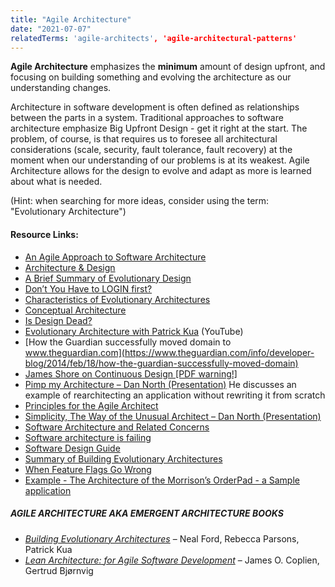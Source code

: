 ```yaml
---
title: "Agile Architecture"
date: "2021-07-07"
relatedTerms: 'agile-architects', 'agile-architectural-patterns'
---
```


**Agile Architecture** emphasizes the **minimum** amount of design upfront, and focusing on building something and evolving the architecture as our understanding changes.

Architecture in software development is often defined as relationships between the parts in a system. Traditional approaches to software architecture emphasize Big Upfront Design - get it right at the start. The problem, of course, is that requires us to foresee all architectural considerations (scale, security, fault tolerance, fault recovery) at the moment when our understanding of our problems is at its weakest. Agile Architecture allows for the design to evolve and adapt as more is learned about what is needed.

(Hint: when searching for more ideas, consider using the term: "Evolutionary Architecture")

#### Resource Links:

- [An Agile Approach to Software Architecture](https://www.agileconnection.com/article/agile-approach-software-architecture)
- [Architecture & Design](https://less.works/less/technical-excellence/architecture-design)
- [A Brief Summary of Evolutionary Design](https://codingitwrong.com/2024/01/29/brief-summary-of-evolutionary-design)
- [Don’t You Have to LOGIN first?](http://blog.gdinwiddie.com/2011/06/11/dont-you-have-to-login-first/)
- [Characteristics of Evolutionary Architectures](https://www.infoq.com/news/2016/03/evolutionary-architectures/)
- [Conceptual Architecture](https://ruthmalan.com/ByTopic/Architecture/ConceptualArchitecture.htm)
- [Is Design Dead?](https://martinfowler.com/articles/designDead.html)
- [Evolutionary Architecture with Patrick Kua](https://www.youtube.com/watch?v=ttL7MiF8VZw) (YouTube)
- [How the Guardian successfully moved domain to www.theguardian.com](https://www.theguardian.com/info/developer-blog/2014/feb/18/how-the-guardian-successfully-moved-domain)
- [James Shore on Continuous Design \[PDF warning!\]](https://www.martinfowler.com/ieeeSoftware/continuousDesign.pdf)
- [Pimp my Architecture – Dan North (Presentation)](https://www.infoq.com/presentations/north-pimp-my-architecture) He discusses an example of rearchitecting an application without rewriting it from scratch
- [Principles for the Agile Architect](https://www.agilearchitect.org/agile/principles.htm)
- [Simplicity, The Way of the Unusual Architect – Dan North (Presentation)](https://www.infoq.com/presentations/Simplicity-Architect)
- [Software Architecture and Related Concerns](https://bredemeyer.com/whatis.htm)
- [Software architecture is failing](https://www.alexhudson.com/2017/10/14/software-architecture-failing/)
- [Software Design Guide](https://martinfowler.com/design.html)
- [Summary of Building Evolutionary Architectures](https://evolutionaryarchitecture.com/precis.html)
- [When Feature Flags Go Wrong](https://www.infoq.com/articles/feature-flags-gone-wrong)
- [Example - The Architecture of the Morrison’s OrderPad - a Sample application](https://martinfowler.com/articles/orderPad/)

##### AGILE ARCHITECTURE AKA EMERGENT ARCHITECTURE BOOKS

- _[Building Evolutionary Architectures](https://shop.oreilly.com/product/0636920080237.do)_ – Neal Ford, Rebecca Parsons, Patrick Kua
- _[Lean Architecture: for Agile Software Development](https://www.amazon.com/Lean-Architecture-Agile-Software-Development/dp/0470684208/&tag=notesfromatoo-20)_ – James O. Coplien, Gertrud Bjørnvig 

